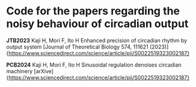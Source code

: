 # Code for the papers regarding the noisy behaviour of circadian output

**JTB2023** 
Kaji H, Mori F, Ito H
Enhanced precision of circadian rhythm by output system
[Journal of Theoretical Biology 574, 111621 (2023)]{https://www.sciencedirect.com/science/article/pii/S0022519323002187}

**PCB2024** 
Kaji H, Mori F, Ito H
Sinusoidal regulation denoises circadian machinery
[arXive]{https://www.sciencedirect.com/science/article/pii/S0022519323002187}
